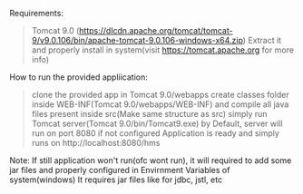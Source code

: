 Requirements:
> Tomcat 9.0 (https://dlcdn.apache.org/tomcat/tomcat-9/v9.0.106/bin/apache-tomcat-9.0.106-windows-x64.zip)
        Extract it and properly install in system(visit https://tomcat.apache.org for more info) 

How to run the provided appliication:
> clone the provided app in Tomcat 9.0/webapps
> create classes folder inside WEB-INF(Tomcat 9.0/webapps/WEB-INF) and compile all java files present inside src(Make same structure as src)
> simply run Tomcat server(Tomcat 9.0/bin/Tomcat9.exe) 
> by Default, server will run on port 8080 if not configured
> Application is ready and simply runs on http://localhost:8080/hms 


Note: If still application won't run(ofc wont run), it will required to add some jar files and properly configured in Envirnment Variables of system(windows)
It requires jar files like for jdbc, jstl, etc
